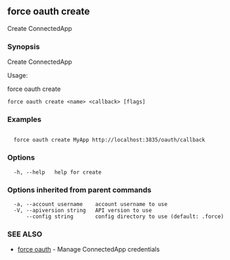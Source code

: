 ## force oauth create

Create ConnectedApp

### Synopsis


Create ConnectedApp

Usage:

  force oauth create <name> <callback>
  

```
force oauth create <name> <callback> [flags]
```

### Examples

```

  force oauth create MyApp http://localhost:3835/oauth/callback

```

### Options

```
  -h, --help   help for create
```

### Options inherited from parent commands

```
  -a, --account username    account username to use
  -V, --apiversion string   API version to use
      --config string       config directory to use (default: .force)
```

### SEE ALSO

* [force oauth](force_oauth.md)	 - Manage ConnectedApp credentials

